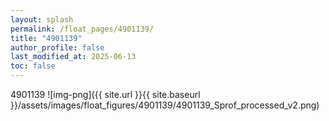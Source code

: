 ```yaml
---
layout: splash
permalink: /float_pages/4901139/
title: "4901139"
author_profile: false
last_modified_at: 2025-06-13
toc: false
---
```

 
4901139
![img-png]({{ site.url }}{{ site.baseurl }}/assets/images/float_figures/4901139/4901139_Sprof_processed_v2.png)